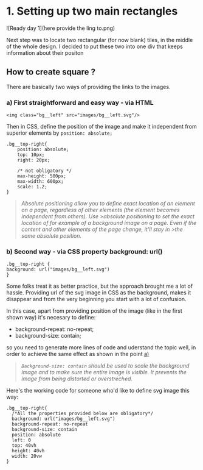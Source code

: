 
# 1. Setting up two main rectangles

![Ready day 1](here provide the ling to.png)

Next step was to locate two rectangular (for now blank) tiles, in the middle of the whole design. I decided to put these two into one div that keeps information about their positon

## How to create square ?

There are basically two ways of providing the links to the images.

### a) First straightforward and easy way - via HTML

`<img class="bg__left" src="images/bg__left.svg"/>`

Then in CSS, define the position of the image and make it independent from superior elements by `position: absolute;`

```
.bg__top-right{
    position: absolute;
    top: 10px;
    right: 20px;

    /* not obligatory */
    max-height: 500px;
    max-width: 600px;
    scale: 1.2;
}
```

>*Absolute positioning allow you to define exact location of an element on a page, regardless of other elements (the element becomes independent from others). Use >absolute positioning to set the exact location of for example of a background image on a page. Even if the content and other elements of the page change, it'll stay in >the same absolute position.*




### b) Second way - via CSS property background: url()
```
.bg__top-right {
background: url("images/bg__left.svg")
}
```

Some folks treat it as better practice, but the approach brought me a lot of hassle.
Providing url of the svg image in CSS as the background, makes it disappear and from the very beginning you start with a lot of confusion.

In this case, apart from providing position of the image (like in the first shown way) it's necesary to define:

<ul>
  <li>background-repeat: no-repeat;</li>
  <li>background-size: contain;</li>
</ul>

so you need to generate more lines of code and uderstand the topic well, in order to achieve the same effect as shown in the point [a)](<#a-first-straightforward-and-easy-way---via-html>)

>*`Background-size: contain` should be used to scale the background image and to make sure the entire image is visible. It prevents the image from being distorted or overstreched.*

Here's the working code for someone who'd like to define svg image this way:

```
.bg__top-right{
  /*All the properties provided below are obligatory*/
  background: url("images/bg__left.svg")
  background-repeat: no-repeat
  background-size: contain
  position: absolute
  left: 0
  top: 40vh
  height: 40vh
  width: 20vw
}
```
